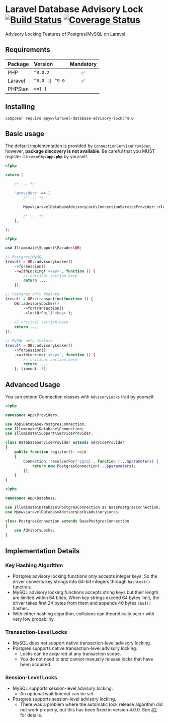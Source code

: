 # Laravel Database Advisory Lock [![Build Status](https://github.com/mpyw/laravel-database-advisory-lock/actions/workflows/ci.yml/badge.svg?branch=master)](https://github.com/mpyw/laravel-database-advisory-lock/actions) [![Coverage Status](https://coveralls.io/repos/github/mpyw/laravel-database-advisory-lock/badge.svg?branch=master)](https://coveralls.io/github/mpyw/laravel-database-advisory-lock?branch=master)

Advisory Locking Features of Postgres/MySQL on Laravel

## Requirements

| Package | Version                             | Mandatory |
|:---|:------------------------------------|:---:|
| PHP | <code>^8.0.2</code>                  | ✅ |
| Laravel | <code>^8.0 &#124;&#124; ^9.0</code> | ✅ |
| PHPStan | <code>&gt;=1.1</code>               | |

## Installing

```
composer require mpyw/laravel-database-advisory-lock:^4.0
```

## Basic usage

The default implementation is provided by `ConnectionServiceProvider`, however, **package discovery is not available**.
Be careful that you MUST register it in **`config/app.php`** by yourself.

```php
<?php

return [

    /* ... */

    'providers' => [
        /* ... */

        Mpyw\LaravelDatabaseAdvisoryLock\ConnectionServiceProvider::class,

        /* ... */
    ],

];
```

```php
<?php

use Illuminate\Support\Facades\DB;

// Postgres/MySQL
$result = DB::advisoryLocker()
    ->forSession()
    ->withLocking('<key>', function () {
        // critical section here
        return ...;
    });

// Postgres only feature
$result = DB::transaction(function () {
    DB::advisoryLocker()
        ->forTransaction()
        ->lockOrFail('<key>');
        
    // critical section here
    return ...;
});

// MySQL only feature
$result = DB::advisoryLocker()
    ->forSession()
    ->withLocking('<key>', function () {
        // critical section here
        return ...;
    }, timeout: 5);
```

## Advanced Usage

You can extend Connection classes with `AdvisoryLocks` trait by yourself.

```php
<?php

namespace App\Providers;

use App\Database\PostgresConnection;
use Illuminate\Database\Connection;
use Illuminate\Support\ServiceProvider;

class DatabaseServiceProvider extends ServiceProvider
{
    public function register(): void
    {
        Connection::resolverFor('pgsql', function (...$parameters) {
            return new PostgresConnection(...$parameters);
        });
    }
}
```

```php
<?php

namespace App\Database;

use Illuminate\Database\PostgresConnection as BasePostgresConnection;
use Mpyw\LaravelDatabaseAdvisoryLock\AdvisoryLocks;

class PostgresConnection extends BasePostgresConnection
{
    use AdvisoryLocks;
}
```

## Implementation Details

### Key Hashing Algorithm

- Postgres advisory locking functions only accepts integer keys. So the driver converts key strings into 64-bit integers through `hashtext()` function.
- MySQL advisory locking functions accepts string keys but their length are limited within 64 bites. When key strings exceed 64 bytes limit, the driver takes first 24 bytes from them and appends 40 bytes `sha1()` hashes.
- With either hashing algorithm, collisions can theoretically occur with very low probability.

### Transaction-Level Locks

- MySQL does not support native transaction-level advisory locking.
- Postgres supports native transaction-level advisory locking.
  - Locks can be acquired at any transaction scope.
  - You do not need to and cannot manually release locks that have been acquired.

### Session-Level Locks

- MySQL supports session-level advisory locking.
  - An optional wait timeout can be set.
- Postgres supports session-level advisory locking.
  - There was a problem where the automatic lock release algorithm did not work properly, but this has been fixed in version 4.0.0. See [#2](https://github.com/mpyw/laravel-database-advisory-lock/pull/2) for details.
